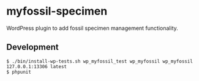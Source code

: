 # myfossil-specimen

WordPress plugin to add fossil specimen management functionality.

## Development
```
$ ./bin/install-wp-tests.sh wp_myfossil_test wp_myfossil wp_myfossil 127.0.0.1:13306 latest
$ phpunit
```
